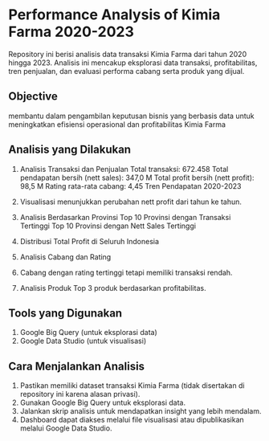 # Performance Analysis of Kimia Farma 2020-2023

Repository ini berisi analisis data transaksi Kimia Farma dari tahun 2020 hingga 2023. Analisis ini mencakup eksplorasi data transaksi, profitabilitas, tren penjualan, dan evaluasi performa cabang serta produk yang dijual.

## Objective
membantu dalam pengambilan keputusan bisnis yang berbasis data untuk meningkatkan efisiensi operasional dan profitabilitas Kimia Farma

## Analisis yang Dilakukan
1. Analisis Transaksi dan Penjualan
Total transaksi: 672.458
Total pendapatan bersih (nett sales): 347,0 M
Total profit bersih (nett profit): 98,5 M
Rating rata-rata cabang: 4,45
Tren Pendapatan 2020-2023

2. Visualisasi menunjukkan perubahan nett profit dari tahun ke tahun.
3. Analisis Berdasarkan Provinsi
Top 10 Provinsi dengan Transaksi Tertinggi
Top 10 Provinsi dengan Nett Sales Tertinggi
4. Distribusi Total Profit di Seluruh Indonesia
5. Analisis Cabang dan Rating
6. Cabang dengan rating tertinggi tetapi memiliki transaksi rendah.
7. Analisis Produk
Top 3 produk berdasarkan profitabilitas.

## Tools yang Digunakan
1. Google Big Query (untuk eksplorasi data)
2. Google Data Studio (untuk visualisasi)

## Cara Menjalankan Analisis
1. Pastikan memiliki dataset transaksi Kimia Farma (tidak disertakan di repository ini karena alasan privasi).
2. Gunakan Google Big Query untuk eksplorasi data.
3. Jalankan skrip analisis untuk mendapatkan insight yang lebih mendalam.
4. Dashboard dapat diakses melalui file visualisasi atau dipublikasikan melalui Google Data Studio.
